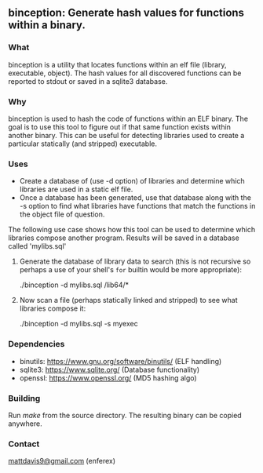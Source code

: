 ## binception: Generate hash values for functions within a binary.

### What
binception is a utility that locates functions within an elf file (library,
executable, object).  The hash values for all discovered functions can
be reported to stdout or saved in a sqlite3 database.

### Why
binception is used to hash the code of functions within an ELF binary.  The goal
is to use this tool to figure out if that same function exists within another
binary.  This can be useful for detecting libraries used to create a
particular statically (and stripped) executable.

### Uses
* Create a database of (use -d option) of libraries and determine which libraries are used in a static elf file.
* Once a database has been generated, use that database along with the -s option
to find what libraries have functions that match the functions in the object
file of question.

The following use case shows how this tool can be used to determine which
libraries compose another program.  Results will be saved in a database called
'mylibs.sql'

1. Generate the database of library data to search (this is not recursive so
perhaps a use of your shell's ```for``` builtin would be more appropriate):

    ./binception -d mylibs.sql /lib64/*

1. Now scan a file (perhaps statically linked and stripped) to see what libraries compose it: 

    ./binception -d mylibs.sql -s myexec

### Dependencies
* binutils: https://www.gnu.org/software/binutils/ (ELF handling)
* sqlite3: https://www.sqlite.org/  (Database functionality)
* openssl: https://www.openssl.org/ (MD5 hashing algo)

### Building
Run *make* from the source directory.  The resulting binary can be copied
anywhere.

### Contact
mattdavis9@gmail.com (enferex)
